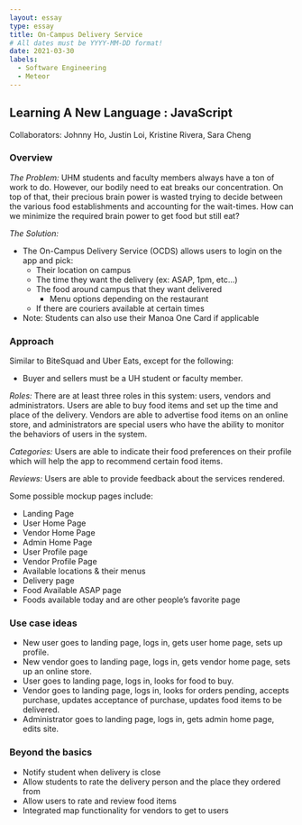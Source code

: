 ```yaml
---
layout: essay
type: essay
title: On-Campus Delivery Service
# All dates must be YYYY-MM-DD format!
date: 2021-03-30
labels:
  - Software Engineering
  - Meteor
---
```

## Learning A New Language : JavaScript

Collaborators: Johnny Ho, Justin Loi, Kristine Rivera, Sara Cheng


### Overview
*The Problem:*
UHM students and faculty members always have a ton of work to do. However, our bodily need to eat breaks our concentration. On top of that, their precious brain power is wasted trying to decide between the various food establishments and accounting for the wait-times. How can we minimize the required brain power to get food but still eat?

*The Solution:*
* The On-Campus Delivery Service (OCDS) allows users to login on the app and pick:
  * Their location on campus
  * The time they want the delivery (ex: ASAP, 1pm, etc…)
  * The food around campus that they want delivered
    * Menu options depending on the restaurant
  * If there are couriers available at certain times
* Note: Students can also use their Manoa One Card if applicable

### Approach
Similar to BiteSquad and Uber Eats, except for the following:
* Buyer and sellers must be a UH student or faculty member.

*Roles:* There are at least three roles in this system: users, vendors and administrators. Users are able to buy food items and set up the time and place of the delivery. Vendors are able to advertise food items on an online store, and administrators are special users who have the ability to monitor the behaviors of users in the system.

*Categories:* Users are able to indicate their food preferences on their profile which will help the app to recommend certain food items.

*Reviews:* Users are able to provide feedback about the services rendered.

Some possible mockup pages include:
* Landing Page
* User Home Page
* Vendor Home Page
* Admin Home Page
* User Profile page
* Vendor Profile Page
* Available locations & their menus
* Delivery page
* Food Available ASAP page
* Foods available today and are other people’s favorite page

### Use case ideas
* New user goes to landing page, logs in, gets user home page, sets up profile.
* New vendor goes to landing page, logs in, gets vendor home page, sets up an online store.
* User goes to landing page, logs in, looks for food to buy.
* Vendor goes to landing page, logs in, looks for orders pending, accepts purchase, updates acceptance of purchase, updates food items to be delivered.
* Administrator goes to landing page, logs in, gets admin home page, edits site.
 
### Beyond the basics
* Notify student when delivery is close
* Allow students to rate the delivery person and the place they ordered from
* Allow users to rate and review food items
* Integrated map functionality for vendors to get to users
